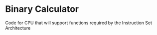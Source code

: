 # Binary Calculator
Code for CPU that will support functions required by the Instruction Set Architecture
